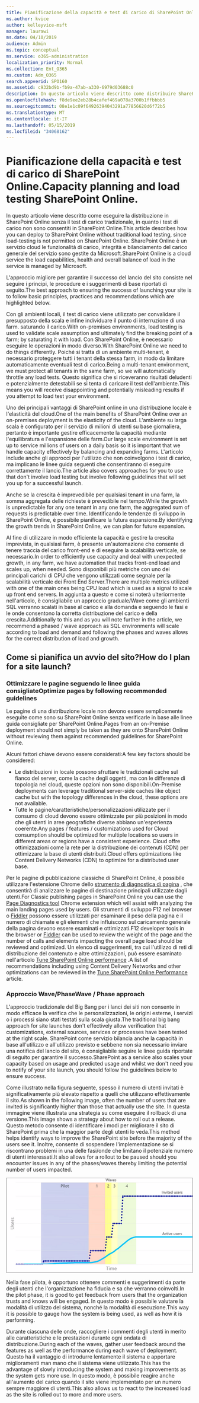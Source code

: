 ```yaml
---
title: Pianificazione della capacità e test di carico di SharePoint Online
ms.author: kvice
author: kelleyvice-msft
manager: laurawi
ms.date: 04/10/2019
audience: Admin
ms.topic: conceptual
ms.service: o365-administration
localization_priority: Normal
ms.collection: Ent_O365
ms.custom: Adm_O365
search.appverid: SPO160
ms.assetid: c932bd9b-fb9a-47ab-a330-6979d03688c0
description: In questo articolo viene descritto come distribuire SharePoint Online senza eseguire il test di carico tradizionale, poiché non è consentito.
ms.openlocfilehash: f8de9ee2eb28b4cafef469a078a3700b1ffbbbb5
ms.sourcegitcommit: 08e1e1c09f64926394043291a77856620d6f72b5
ms.translationtype: MT
ms.contentlocale: it-IT
ms.lasthandoff: 05/15/2019
ms.locfileid: "34068162"
---
```

# <a name="capacity-planning-and-load-testing-sharepoint-online"></a><span data-ttu-id="5a9af-103">Pianificazione della capacità e test di carico di SharePoint Online.</span><span class="sxs-lookup"><span data-stu-id="5a9af-103">Capacity planning and load testing SharePoint Online.</span></span>

<span data-ttu-id="5a9af-104">In questo articolo viene descritto come eseguire la distribuzione in SharePoint Online senza il test di carico tradizionale, in quanto i test di carico non sono consentiti in SharePoint Online.</span><span class="sxs-lookup"><span data-stu-id="5a9af-104">This article describes how you can deploy to SharePoint Online without traditional load testing, since load-testing is not permitted on SharePoint Online.</span></span> <span data-ttu-id="5a9af-105">SharePoint Online è un servizio cloud le funzionalità di carico, integrità e bilanciamento del carico generale del servizio sono gestite da Microsoft.</span><span class="sxs-lookup"><span data-stu-id="5a9af-105">SharePoint Online is a cloud service the load capabilities, health and overall balance of load in the service is managed by Microsoft.</span></span>
  
<span data-ttu-id="5a9af-106">L'approccio migliore per garantire il successo del lancio del sito consiste nel seguire i principi, le procedure e i suggerimenti di base riportati di seguito.</span><span class="sxs-lookup"><span data-stu-id="5a9af-106">The best approach to ensuring the success of launching your site is to follow basic principles, practices and recommendations which are highlighted below.</span></span>
  
<span data-ttu-id="5a9af-107">Con gli ambienti locali, il test di carico viene utilizzato per convalidare il presupposto della scala e infine individuare il punto di interruzione di una farm. saturando il carico.</span><span class="sxs-lookup"><span data-stu-id="5a9af-107">With on-premises environments, load testing is used to validate scale assumption and ultimately find the breaking point of a farm; by saturating it with load.</span></span> <span data-ttu-id="5a9af-108">Con SharePoint Online, è necessario eseguire le operazioni in modo diverso.</span><span class="sxs-lookup"><span data-stu-id="5a9af-108">With SharePoint Online we need to do things differently.</span></span> <span data-ttu-id="5a9af-109">Poiché si tratta di un ambiente multi-tenant, è necessario proteggere tutti i tenant della stessa farm, in modo da limitare automaticamente eventuali test di carico.</span><span class="sxs-lookup"><span data-stu-id="5a9af-109">Being a multi-tenant environment, we must protect all tenants in the same farm, so we will automatically throttle any load tests.</span></span> <span data-ttu-id="5a9af-110">Questo significa che si riceveranno risultati deludenti e potenzialmente detestabili se si tenta di caricare il test dell'ambiente.</span><span class="sxs-lookup"><span data-stu-id="5a9af-110">This means you will receive disappointing and potentially misleading results if you attempt to load test your environment.</span></span>
  
<span data-ttu-id="5a9af-111">Uno dei principali vantaggi di SharePoint online in una distribuzione locale è l'elasticità del cloud.</span><span class="sxs-lookup"><span data-stu-id="5a9af-111">One of the main benefits of SharePoint Online over an on-premises deployment is the elasticity of the cloud.</span></span> <span data-ttu-id="5a9af-112">L'ambiente su larga scala è configurato per il servizio di milioni di utenti su base giornaliera, pertanto è importante gestire efficacemente la capacità mediante l'equilibratura e l'espansione delle farm.</span><span class="sxs-lookup"><span data-stu-id="5a9af-112">Our large scale environment is set up to service millions of users on a daily basis so it is important that we handle capacity effectively by balancing and expanding farms.</span></span> <span data-ttu-id="5a9af-113">L'articolo include anche gli approcci per l'utilizzo che non coinvolgono i test di carico, ma implicano le linee guida seguenti che consentiranno di eseguire correttamente il lancio.</span><span class="sxs-lookup"><span data-stu-id="5a9af-113">The article also covers approaches for you to use that don't involve load testing but involve following guidelines that will set you up for a successful launch.</span></span> 
  
<span data-ttu-id="5a9af-114">Anche se la crescita è imprevedibile per qualsiasi tenant in una farm, la somma aggregata delle richieste è prevedibile nel tempo.</span><span class="sxs-lookup"><span data-stu-id="5a9af-114">While the growth is unpredictable for any one tenant in any one farm, the aggregated sum of requests is predictable over time.</span></span> <span data-ttu-id="5a9af-115">Identificando le tendenze di sviluppo in SharePoint Online, è possibile pianificare la futura espansione.</span><span class="sxs-lookup"><span data-stu-id="5a9af-115">By identifying the growth trends in SharePoint Online, we can plan for future expansion.</span></span>
  
<span data-ttu-id="5a9af-116">Al fine di utilizzare in modo efficiente la capacità e gestire la crescita imprevista, in qualsiasi farm, è presente un'automazione che consente di tenere traccia del carico front-end e di eseguire la scalabilità verticale, se necessario.</span><span class="sxs-lookup"><span data-stu-id="5a9af-116">In order to efficiently use capacity and deal with unexpected growth, in any farm, we have automation that tracks front-end load and scales up, when needed.</span></span> <span data-ttu-id="5a9af-117">Sono disponibili più metriche con uno dei principali carichi di CPU che vengono utilizzati come segnale per la scalabilità verticale dei Front End Server.</span><span class="sxs-lookup"><span data-stu-id="5a9af-117">There are multiple metrics utilized with one of the main ones being CPU load which is used as a signal to scale up front end servers.</span></span> <span data-ttu-id="5a9af-118">In aggiunta a questo e come si noterà ulteriormente nell'articolo, è consigliabile un approccio graduale/Wave come gli ambienti SQL verranno scalati in base al carico e alla domanda e seguendo le fasi e le onde consentono la corretta distribuzione del carico e della crescita.</span><span class="sxs-lookup"><span data-stu-id="5a9af-118">Additionally to this and as you will note further in the article, we recommend a phased / wave approach as SQL environments will scale according to load and demand and following the phases and waves allows for the correct distribution of load and growth.</span></span> 
  
## <a name="how-do-i-plan-for-a-site-launch"></a><span data-ttu-id="5a9af-119">Come si pianifica un avvio del sito?</span><span class="sxs-lookup"><span data-stu-id="5a9af-119">How do I plan for a site launch?</span></span>

### <a name="optimize-pages-by-following-recommended-guidelines"></a><span data-ttu-id="5a9af-120">Ottimizzare le pagine seguendo le linee guida consigliate</span><span class="sxs-lookup"><span data-stu-id="5a9af-120">Optimize pages by following recommended guidelines</span></span>
<span data-ttu-id="5a9af-121">Le pagine di una distribuzione locale non devono essere semplicemente eseguite come sono su SharePoint Online senza verificarle in base alle linee guida consigliate per SharePoint Online.</span><span class="sxs-lookup"><span data-stu-id="5a9af-121">Pages from an on-Premise deployment should not simply be taken as they are onto SharePoint Online without reviewing them against recommended guidelines for SharePoint Online.</span></span>

<span data-ttu-id="5a9af-122">Alcuni fattori chiave devono essere considerati:</span><span class="sxs-lookup"><span data-stu-id="5a9af-122">A few key factors should be considered:</span></span>
- <span data-ttu-id="5a9af-123">Le distribuzioni in locale possono sfruttare le tradizionali cache sul fianco del server, come la cache degli oggetti, ma con le differenze di topologia nel cloud, queste opzioni non sono disponibili.</span><span class="sxs-lookup"><span data-stu-id="5a9af-123">On-Premise deployments can leverage traditional server-side caches like object cache but with the topology differences in the cloud, these options are not available.</span></span>
- <span data-ttu-id="5a9af-124">Tutte le pagine/caratteristiche/personalizzazioni utilizzate per il consumo di cloud devono essere ottimizzate per più posizioni in modo che gli utenti in aree geografiche diverse abbiano un'esperienza coerente.</span><span class="sxs-lookup"><span data-stu-id="5a9af-124">Any pages / features / customizations used for Cloud consumption should be optimized for multiple locations so users in different areas or regions have a consistent experience.</span></span> <span data-ttu-id="5a9af-125">Cloud offre ottimizzazioni come la rete per la distribuzione dei contenuti (CDN) per ottimizzare la base di utenti distribuiti.</span><span class="sxs-lookup"><span data-stu-id="5a9af-125">Cloud offers optimizations like Content Delivery Networks (CDN) to optimize for a distributed user base.</span></span>

<span data-ttu-id="5a9af-126">Per le pagine di pubblicazione classiche di SharePoint Online, è possibile utilizzare l'estensione Chrome dello [strumento di diagnostica di pagina](https://aka.ms/perftool) , che consentirà di analizzare le pagine di destinazione principali utilizzate dagli utenti.</span><span class="sxs-lookup"><span data-stu-id="5a9af-126">For Classic publishing pages in SharePoint Online you can use the [Page Diagnostics tool](https://aka.ms/perftool) Chrome extension which will assist with analyzing the main landing pages used by users.</span></span>
<span data-ttu-id="5a9af-127">Gli strumenti di sviluppo F12 nel browser o [Fiddler](https://www.telerik.com/download/fiddler) possono essere utilizzati per esaminare il peso della pagina e il numero di chiamate e gli elementi che influiscono sul caricamento generale della pagina devono essere esaminati e ottimizzati.</span><span class="sxs-lookup"><span data-stu-id="5a9af-127">F12 developer tools in the browser or [Fiddler](https://www.telerik.com/download/fiddler) can be used to review the weight of the page and the number of calls and elements impacting the overall page load should be reviewed and optimized.</span></span> <span data-ttu-id="5a9af-128">Un elenco di suggerimenti, tra cui l'utilizzo di reti di distribuzione del contenuto e altre ottimizzazioni, può essere esaminato nell'articolo [Tune SharePoint Online performance](https://aka.ms/tuneSPO) .</span><span class="sxs-lookup"><span data-stu-id="5a9af-128">A list of recommendations including using Content Delivery Networks and other optimizations can be reviewed in the [Tune SharePoint Online Performance](https://aka.ms/tuneSPO) article.</span></span>

### <a name="wave--phase-approach"></a><span data-ttu-id="5a9af-129">Approccio Wave/Phase</span><span class="sxs-lookup"><span data-stu-id="5a9af-129">Wave / Phase approach</span></span>
<span data-ttu-id="5a9af-130">L'approccio tradizionale del Big Bang per i lanci dei siti non consente in modo efficace la verifica che le personalizzazioni, le origini esterne, i servizi o i processi siano stati testati sulla scala giusta.</span><span class="sxs-lookup"><span data-stu-id="5a9af-130">The traditional big bang approach for site launches don't effectively allow verification that customizations, external sources, services or processes have been tested at the right scale.</span></span> <span data-ttu-id="5a9af-131">SharePoint come servizio bilancia anche la capacità in base all'utilizzo e all'utilizzo previsto e sebbene non sia necessario inviare una notifica del lancio del sito, è consigliabile seguire le linee guida riportate di seguito per garantire il successo.</span><span class="sxs-lookup"><span data-stu-id="5a9af-131">SharePoint as a service also scales your capacity based on usage and predicted usage and whilst we don't need you to notify of your site launch, you should follow the guidelines below to ensure success.</span></span>
  
<span data-ttu-id="5a9af-132">Come illustrato nella figura seguente, spesso il numero di utenti invitati è significativamente più elevato rispetto a quelli che utilizzano effettivamente il sito.</span><span class="sxs-lookup"><span data-stu-id="5a9af-132">As shown in the following image, often the number of users that are invited is significantly higher than those that actually use the site.</span></span> <span data-ttu-id="5a9af-133">In questa immagine viene illustrata una strategia su come eseguire il rollback di una versione.</span><span class="sxs-lookup"><span data-stu-id="5a9af-133">This image shows a strategy about how to roll out a release.</span></span> <span data-ttu-id="5a9af-134">Questo metodo consente di identificare i modi per migliorare il sito di SharePoint prima che la maggior parte degli utenti lo veda.</span><span class="sxs-lookup"><span data-stu-id="5a9af-134">This method helps identify ways to improve the SharePoint site before the majority of the users see it.</span></span> <span data-ttu-id="5a9af-135">Inoltre, consente di sospendere l'implementazione se si riscontrano problemi in una delle fasi/onde che limitano il potenziale numero di utenti interessati.</span><span class="sxs-lookup"><span data-stu-id="5a9af-135">It also allows for a rollout to be paused should you encounter issues in any of the phases/waves thereby limiting the potential number of users impacted.</span></span>
  
![Grafico degli utenti invitati e attivi](media/0bc14a20-9420-4986-b9b9-fbcd2c6e0fb9.png)
  
<span data-ttu-id="5a9af-137">Nella fase pilota, è opportuno ottenere commenti e suggerimenti da parte degli utenti che l'organizzazione ha fiducia e sa che verranno coinvolti.</span><span class="sxs-lookup"><span data-stu-id="5a9af-137">In the pilot phase, it is good to get feedback from users that the organization trusts and knows will be engaged.</span></span> <span data-ttu-id="5a9af-138">In questo modo è possibile valutare la modalità di utilizzo del sistema, nonché la modalità di esecuzione.</span><span class="sxs-lookup"><span data-stu-id="5a9af-138">This way it is possible to gauge how the system is being used, as well as how it is performing.</span></span>
  
<span data-ttu-id="5a9af-139">Durante ciascuna delle onde, raccogliere i commenti degli utenti in merito alle caratteristiche e le prestazioni durante ogni ondata di distribuzione.</span><span class="sxs-lookup"><span data-stu-id="5a9af-139">During each of the waves, gather user feedback around the features as well as the performance during each wave of deployment.</span></span> <span data-ttu-id="5a9af-140">Questo ha il vantaggio di introdurre lentamente il sistema e apportare miglioramenti man mano che il sistema viene utilizzato.</span><span class="sxs-lookup"><span data-stu-id="5a9af-140">This has the advantage of slowly introducing the system and making improvements as the system gets more use.</span></span> <span data-ttu-id="5a9af-141">In questo modo, è possibile reagire anche all'aumento del carico quando il sito viene implementato per un numero sempre maggiore di utenti.</span><span class="sxs-lookup"><span data-stu-id="5a9af-141">This also allows us to react to the increased load as the site is rolled out to more and more users.</span></span>
